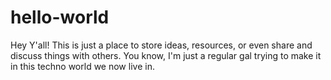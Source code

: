 # hello-world
Hey Y'all!
This is just a place to store ideas, resources, or even share and discuss things with others.
You know, I'm just a regular gal trying to make it in this techno world we now live in.
